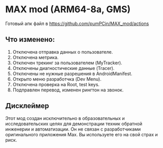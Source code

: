 # MAX mod (ARM64-8a, GMS)

Готовый апк файл в https://github.com/pumPCin/MAX_mod/actions

## Что изменено:

1. Отключена отправка данных о пользователе.
2. Отключена метрика.
3. Отключен трекинг за пользователем (MyTracker).
4. Отключены диагностические данные (Tracer).
5. Отключены не нужные разрешения в AndroidManifest.
6. Открыто меню разработчка (Dev Menu).
7. Отключена проверка на Root, test keys.
8. Подправлен перевод, изменен рингтон на звонок.

## Дисклеймер

Этот мод создан исключительно в образовательных и исследовательских целях для демонстрации техник обратной инженерии и автоматизации. Он не связан с разработчиками оригинального приложения Max. Вы используете его на свой страх и риск.
